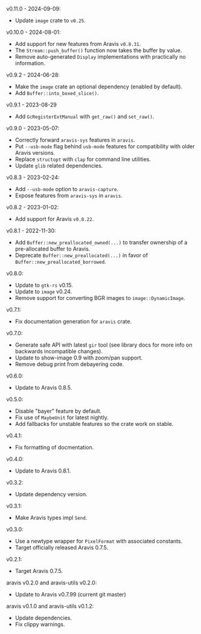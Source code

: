 v0.11.0 - 2024-09-09:
  * Update `image` crate to `v0.25`.

v0.10.0 - 2024-08-01:
  * Add support for new features from Aravis `v0.8.31`.
  * The `Stream::push_buffer()` function now takes the buffer by value.
  * Remove auto-generated `Display` implementations with practically no information.

v0.9.2 - 2024-06-28:
  * Make the `image` crate an optional dependency (enabled by default).
  * Add `Buffer::into_boxed_slice()`.

v0.9.1 - 2023-08-29
  * Add `GcRegisterExtManual` with `get_raw()` and `set_raw()`.

v0.9.0 - 2023-05-07:
  * Correctly forward `aravis-sys` features in `aravis`.
  * Put `--usb-mode` flag behind `usb-mode` features for compatibility with older Aravis versions.
  * Replace `structopt` with `clap` for command line utilities.
  * Update `glib` related dependencies.

v0.8.3 - 2023-02-24:
  * Add `--usb-mode` option to `aravis-capture`.
  * Expose features from `aravis-sys` in `aravis`.

v0.8.2 - 2023-01-02:
  * Add support for Aravis `v0.8.22`.

v0.8.1 - 2022-11-30:
  * Add `Buffer::new_preallocated_owned(...)` to transfer ownership of a pre-allocated buffer to Aravis.
  * Deprecate `Buffer::new_preallocated(...)` in favor of `Buffer::new_preallocated_borrowed`.

v0.8.0:
  * Update to `gtk-rs` v0.15.
  * Update to `image` v0.24.
  * Remove support for converting BGR images to `image::DynamicImage`.

v0.7.1:
  * Fix documentation generation for `aravis` crate.

v0.7.0:
  * Generate safe API with latest `gir` tool (see library docs for more info on backwards incompatible changes).
  * Update to show-image 0.9 with zoom/pan support.
  * Remove debug print from debayering code.

v0.6.0:
  * Update to Aravis 0.8.5.

v0.5.0:
  * Disable "bayer" feature by default.
  * Fix use of `MaybeUnit` for latest nightly.
  * Add fallbacks for unstable features so the crate work on stable.

v0.4.1:
  * Fix formatting of docmentation.

v0.4.0:
  * Update to Aravis 0.8.1.

v0.3.2:
  * Update dependency version.

v0.3.1:
  * Make Aravis types impl `Send`.

v0.3.0:
  * Use a newtype wrapper for `PixelFormat` with associated constants.
  * Target officially released Aravis 0.7.5.

v0.2.1:
  * Target Aravis 0.7.5.

aravis v0.2.0 and aravis-utils v0.2.0:
  * Update to Aravis v0.7.99 (current git master)

aravis v0.1.0 and aravis-utils v0.1.2:
  * Update dependencies.
  * Fix clippy warnings.
